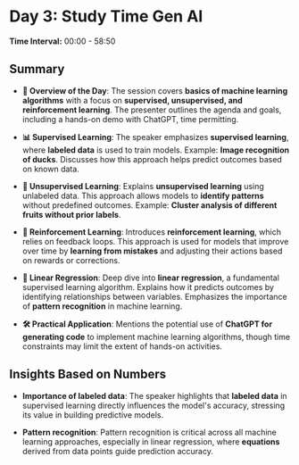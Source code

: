 # Day 3: Study Time Gen AI  
**Time Interval:** 00:00 - 58:50

## Summary
- **📘 Overview of the Day**: The session covers **basics of machine learning algorithms** with a focus on **supervised, unsupervised, and reinforcement learning**. The presenter outlines the agenda and goals, including a hands-on demo with ChatGPT, time permitting.
  
- **📊 Supervised Learning**: The speaker emphasizes **supervised learning**, where **labeled data** is used to train models. Example: **Image recognition of ducks**. Discusses how this approach helps predict outcomes based on known data.

- **🧩 Unsupervised Learning**: Explains **unsupervised learning** using unlabeled data. This approach allows models to **identify patterns** without predefined outcomes. Example: **Cluster analysis of different fruits without prior labels**.

- **🔁 Reinforcement Learning**: Introduces **reinforcement learning**, which relies on feedback loops. This approach is used for models that improve over time by **learning from mistakes** and adjusting their actions based on rewards or corrections.

- **🧮 Linear Regression**: Deep dive into **linear regression**, a fundamental supervised learning algorithm. Explains how it predicts outcomes by identifying relationships between variables. Emphasizes the importance of **pattern recognition** in machine learning.

- **🛠 Practical Application**: Mentions the potential use of **ChatGPT for generating code** to implement machine learning algorithms, though time constraints may limit the extent of hands-on activities.

## Insights Based on Numbers
- **Importance of labeled data**: The speaker highlights that **labeled data** in supervised learning directly influences the model's accuracy, stressing its value in building predictive models.
  
- **Pattern recognition**: Pattern recognition is critical across all machine learning approaches, especially in linear regression, where **equations** derived from data points guide prediction accuracy.
